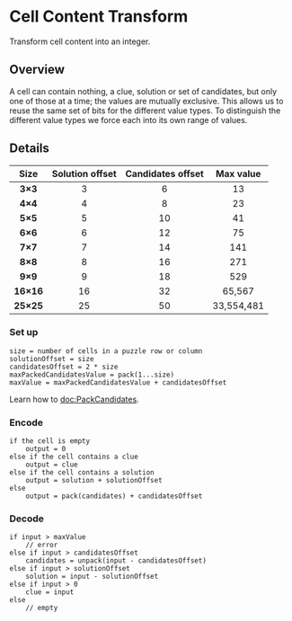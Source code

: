 # Cell Content Transform

Transform cell content into an integer.

## Overview

A cell can contain nothing, a clue, solution or set of candidates, but only one of those at a time; the values are mutually exclusive. This allows us to reuse the same set of bits for the different value types. To distinguish the different value types we force each into its own range of values.

## Details

Size      | Solution offset | Candidates offset | Max value
:----:    | :-------------: | :---------------: | :---------:
**3×3**   |  3              | 6                 | 13
**4×4**   |  4              | 8                 | 23
**5×5**   |  5              | 10                | 41
**6×6**   |  6              | 12                | 75
**7×7**   |  7              | 14                | 141
**8×8**   |  8              | 16                | 271
**9×9**   |  9              | 18                | 529
**16×16** | 16              | 32                | 65,567
**25×25** | 25              | 50                | 33,554,481

### Set up

```
size = number of cells in a puzzle row or column
solutionOffset = size
candidatesOffset = 2 * size
maxPackedCandidatesValue = pack(1...size)
maxValue = maxPackedCandidatesValue + candidatesOffset
```

Learn how to <doc:PackCandidates>.

### Encode

```
if the cell is empty
    output = 0
else if the cell contains a clue
    output = clue
else if the cell contains a solution
    output = solution + solutionOffset
else
    output = pack(candidates) + candidatesOffset
```

### Decode

```
if input > maxValue
    // error
else if input > candidatesOffset
    candidates = unpack(input - candidatesOffset)
else if input > solutionOffset
    solution = input - solutionOffset
else if input > 0
    clue = input
else
    // empty
```
